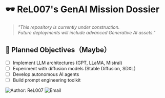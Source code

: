 # 🕶️ ReL007's GenAI Mission Dossier

> *"This repository is currently under construction.  
> Future deployments will include advanced Generative AI assets."*

## 🎯 Planned Objectives（Maybe）
- [ ] Implement LLM architectures (GPT, LLaMA, Mistral)
- [ ] Experiment with diffusion models (Stable Diffusion, SDXL)
- [ ] Develop autonomous AI agents
- [ ] Build prompt engineering toolkit

![Author: ReL007](https://img.shields.io/badge/author-ReL007-brightgreen)
![Email](https://img.shields.io/badge/email-2020302121117%40whu.edu.cn-red)
